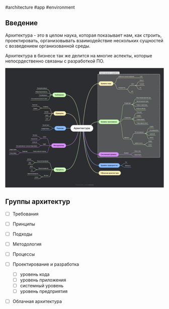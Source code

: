 #architecture #app #environment

## Введение

Архитектура - это в целом наука, которая показывает нам, как строить, проектировать, организовывать взаимодействие нескольких сущностей с возведением организованной среды.

Архитектура в бизнесе так же делится на многие аспекты, которые непосрдественно связаны с разработкой ПО.

![](_png/Pasted%20image%2020241006142720.png)

## Группы архитектур

- [ ] Требования
- [ ] Принципы
- [ ] Подходы
- [ ] Методология
- [ ] Процессы
- [ ] Проектирование и разработка
	- [ ] уровень кода
	- [ ] уровень приложения
	- [ ] системный уровень
	- [ ] уровень предприятия
- [ ] Облачная архитектура


